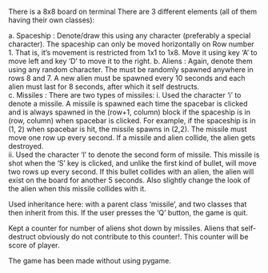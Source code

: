 There is a 8x8 board on terminal
There are 3 different elements (all of them having their own classes): 
 
a. Spaceship​ : Denote/draw this using any character (preferably a special 
character). The spaceship can only be moved horizontally on Row number 1. 
That is, it’s movement is restricted from 1x1 to 1x8. Move it using key ‘A’ to move 
left and key ‘D’ to move it to the right. 
b. Aliens​ : Again, denote them using any random character. The must be randomly 
spawned anywhere in rows 8 and 7. A new alien must be spawned every 10 
seconds and each alien must last for 8 seconds, after which it self destructs.  
c. Missiles​ : There are two types of missiles: 
i.
Used the character ‘i’ to denote a missile. A missile is spawned each time 
the spacebar is clicked and is always spawned in the (row+1, column) 
block if the spaceship is in (row, column) when spacebar is clicked. For 
example, if the spaceship is in (1, 2) when spacebar is hit, the missile 
spawns in (2,2). The missile must move one row up every second. If a 
missile and alien collide, the alien gets destroyed.  
ii.
Used the character ‘l’ to denote the second form of missile. This missile is 
shot when the ‘S’ key is clicked, and unlike the first kind of bullet, will 
move two rows up every second. If this bullet collides with an alien, the 
alien will exist on the board for another 5 seconds. Also slightly change 
the look of the alien when this missile collides with it. 
 
Used inheritance here: with a parent class ‘missile’, and two classes that then inherit from this. 
If the user presses the ‘Q’ button, the game is quit. 
 
Kept a counter for number of aliens shot down by missiles. Aliens that self-destruct obviously 
do not contribute to this counter!. This counter will be score of player. 

The game has been made without using pygame.
